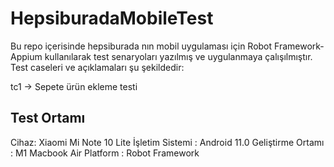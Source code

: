 # HepsiburadaMobileTest

Bu repo içerisinde hepsiburada nın mobil uygulaması için Robot Framework-Appium kullanılarak test senaryoları yazılmış ve uygulanmaya çalışılmıştır.
Test caseleri ve açıklamaları şu şekildedir:

tc1 -> Sepete ürün ekleme testi



## Test Ortamı

Cihaz: Xiaomi Mi Note 10 Lite
İşletim Sistemi : Android 11.0
Geliştirme Ortamı : M1 Macbook Air
Platform : Robot Framework

